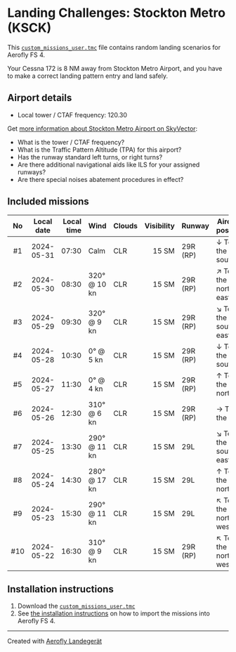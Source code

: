 # Landing Challenges: Stockton Metro  (KSCK)

This [`custom_missions_user.tmc`](./custom_missions_user.tmc) file contains random landing scenarios for Aerofly FS 4.

Your Cessna 172 is 8 NM away from Stockton Metro  Airport, and you have to make a correct landing pattern entry and land safely.

## Airport details

- Local tower / CTAF frequency: 120.30

Get [more information about Stockton Metro  Airport on SkyVector](https://skyvector.com/airport/KSCK):

- What is the tower / CTAF frequency?
- What is the Traffic Pattern Altitude (TPA) for this airport?
- Has the runway standard left turns, or right turns?
- Are there additional navigational aids like ILS for your assigned runways?
- Are there special noises abatement procedures in effect?

## Included missions

| No  | Local date | Local time | Wind         | Clouds          | Visibility | Runway   | Aircraft position   |
| :-: | ---------- | ---------: | ------------ | --------------- | ---------: | -------- | ------------------- |
| #1  | 2024-05-31 |      07:30 | Calm         | CLR             |      15 SM | 29R (RP) | ↓ To the south      |
| #2  | 2024-05-30 |      08:30 | 320° @ 10 kn | CLR             |      15 SM | 29R (RP) | ↗ To the north-east |
| #3  | 2024-05-29 |      09:30 | 320° @  9 kn | CLR             |      15 SM | 29R (RP) | ↘ To the south-east |
| #4  | 2024-05-28 |      10:30 |   0° @  5 kn | CLR             |      15 SM | 29R (RP) | ↓ To the south      |
| #5  | 2024-05-27 |      11:30 |   0° @  4 kn | CLR             |      15 SM | 29R (RP) | ↑ To the north      |
| #6  | 2024-05-26 |      12:30 | 310° @  6 kn | CLR             |      15 SM | 29R (RP) | → To the east       |
| #7  | 2024-05-25 |      13:30 | 290° @ 11 kn | CLR             |      15 SM | 29L      | ↘ To the south-east |
| #8  | 2024-05-24 |      14:30 | 280° @ 17 kn | CLR             |      15 SM | 29L      | ↑ To the north      |
| #9  | 2024-05-23 |      15:30 | 290° @ 11 kn | CLR             |      15 SM | 29L      | ↖ To the north-west |
| #10 | 2024-05-22 |      16:30 | 310° @  9 kn | CLR             |      15 SM | 29R (RP) | ↖ To the north-west |

## Installation instructions

1. Download the [`custom_missions_user.tmc`](./custom_missions_user.tmc)
2. See [the installation instructions](https://fboes.github.io/aerofly-missions/docs/generic-installation.html) on how to import the missions into Aerofly FS 4.

---

Created with [Aerofly Landegerät](https://github.com/fboes/aerofly-patterns)
